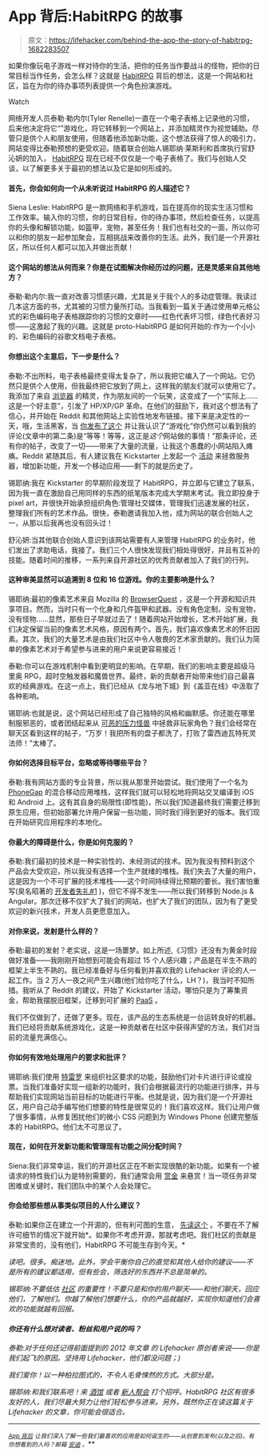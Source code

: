 # App 背后:HabitRPG 的故事

> 原文：<https://lifehacker.com/behind-the-app-the-story-of-habitrpg-1682283507>

如果你像玩电子游戏一样对待你的生活，把你的任务当作要战斗的怪物，把你的日常目标当作任务，会怎么样？这就是 [HabitRPG](https://habitrpg.com/) 背后的想法，这是一个网站和社区，旨在为你的待办事项列表提供一个角色扮演游戏。

Watch

网络开发人员泰勒·勒内尔(Tyler Renelle)一直在一个电子表格上记录他的习惯，后来他决定将它“”游戏化，将它转移到一个网站上，并添加精灵作为视觉辅助。尽管只是供个人和朋友使用，但随着他添加新功能，这个想法获得了惊人的吸引力，网站变得比泰勒预想的更受欢迎。随着联合创始人锡耶纳·莱斯利和首席执行官舒沁妍的加入， [HabitRPG](http://lifehacker.com/habitrpg-turns-better-behavior-into-a-game-of-survival-5976476) 现在已经不仅仅是一个电子表格了。我们与创始人交谈，以了解更多关于最初的想法以及它是如何形成的。

#### 首先，你会如何向一个从未听说过 HabitRPG 的人描述它？

Siena Leslie: HabitRPG 是一款网络和手机游戏，旨在提高你的现实生活习惯和工作效率。输入你的习惯，你的日常目标，你的待办事项，然后检查任务，以提高你的头像和解锁功能，如盔甲，宠物，甚至任务！我们也有社交的一面，所以你可以和你的朋友一起参加聚会，互相挑战来改善你的生活。此外，我们是一个开源社区，所以任何人都可以加入并做出贡献！

#### 这个网站的想法从何而来？你是在试图解决你经历过的问题，还是灵感来自其他地方？

泰勒·勒内尔:我一直对改善习惯感兴趣，尤其是关于我个人的多动症管理。我读过几本这方面的书，尤其被的习惯力量所打动。当我看到一篇关于通过使用单元格公式的彩色编码电子表格跟踪你的习惯的文章时——红色代表坏习惯，绿色代表好习惯——这激起了我的兴趣。这就是 proto-HabitRPG 是如何开始的:作为一个小小的、彩色编码的谷歌文档电子表格。

#### 你想出这个主意后，下一步是什么？

泰勒:不出所料，电子表格最终变得太复杂了，所以我把它编入了一个网站。它仍然只是供个人使用，但我最终把它放到了网上，这样我的朋友们就可以使用它了。我添加了来自 [浏览器](http://browserquest.mozilla.org/) 的精灵，作为朋友间的一个玩笑，这变成了一个“实际上……这是一个好主意”，引发了 HP/XP/GP 革命。在他们的鼓励下，我对这个想法有了信心，并开始在 Reddit 和其他网站上实验性地发布链接。接下来是决定性的一天，哦，生活黑客，当 [你发布了这个](https://lifehacker.com/gamify-your-life-a-guide-to-incentivizing-everything-5975824) 并让我认识了“游戏化”你仍然可以看到我的评论(文章中的第二条)是“等等！等等，这正是*这个*网站做的事情！”那条评论，还有你的帖子，改变了一切——带来了大量的流量，让我这个愚蠢的小网站陷入瘫痪。Reddit 紧随其后，有人建议我在 Kickstarter 上发起一个 [活动](https://www.kickstarter.com/projects/lefnire/habitrpg-mobile) 来拯救服务器，增加新功能，开发一个移动应用——剩下的就是历史了。

锡耶纳:我在 Kickstarter 的早期阶段发现了 HabitRPG，并立即与它建立了联系，因为我一直在激励自己用同样的东西的纸笔版本完成大学期末考试。我立即投身于 pixel art，并很快开始承担组织角色:管理社交媒体，管理我们迅速发展的社区，整理我们所有的艺术作品。很快，泰勒邀请我加入他，成为网站的联合创始人之一，从那以后我再也没有回头过！

舒沁妍:当其他联合创始人意识到该网站需要有人来管理 HabitRPG 的业务时，他们发出了求助电话，我接了。我们三个人很快发现我们相处得很好，并且有互补的技能。随着时间的推移，一系列来自开源社区的优秀贡献者加入了我们的行列。

#### 这种审美显然可以追溯到 8 位和 16 位游戏。你的主要影响是什么？

锡耶纳:最初的像素艺术来自 Mozilla 的 [BrowserQuest](http://browserquest.mozilla.org/) ，这是一个开源和知识共享项目。然而，当时只有一个化身和几件盔甲和武器。没有角色定制，没有宠物，没有怪物……显然，那些日子早就过去了！随着网站开始增长，艺术开始扩展，我们决定保留当前的像素艺术风格，原因有两个。首先，我们喜欢像素艺术的怀旧因素。其次，我们的大量艺术是由我们社区中令人敬畏的艺术家贡献的。我们认为简单的像素艺术对于希望参与进来的用户来说更容易接近！

泰勒:你可以在游戏机制中看到更明显的影响。在早期，我们的影响主要是超级马里奥 RPG，超时空触发器和魔兽世界。最终，新的贡献者开始带来他们自己最喜欢的经典游戏。在这一点上，我们已经从《龙与地下城》到《盖亚在线》中汲取了各种影响。

锡耶纳:也就是说，这个网站已经形成了自己独特的风格和幽默感。你还能在哪里制服邪恶的，或者团结起来从 [可恶的压力怪兽](http://habitrpg.wikia.com/wiki/The_Abominable_Stressbeast_of_the_Sto%C3%AFkalm_Steppes) 中拯救非玩家角色？我们会经常在聊天区看到这样的帖子，“万岁！我把所有的盘子都洗了，打败了雷西迪瓦特死灵法师！”太棒了。

#### 你如何选择目标平台，忽略或等待哪些平台？

泰勒:我有网站方面的专业背景，所以我从那里开始尝试。我们使用了一个名为 [PhoneGap](http://phonegap.com/) 的混合移动应用堆栈，这样我们就可以轻松地将网站交叉编译到 iOS 和 Android 上。这有其自身的局限性(即性能)，所以我们知道最终我们需要迁移到原生应用，但初始部署允许用户保留一些功能，同时我们得到更好的版本。我们现在开始研究应用程序的本地化。

#### 你最大的障碍是什么，你是如何克服的？

泰勒:我们最初的技术是一种实验性的、未经测试的技术。因为我没有预料到这个产品会大受欢迎，所以我没有选择一个生产就绪的堆栈。我们失去了大量的用户，这是因为一个不可扩展的技术堆栈——这个时间持续得比预期的要长。我们害怕重写(臭名昭著的 [开发者失礼#1](http://www.joelonsoftware.com/articles/fog0000000069.html) )，但它不得不发生——所以我们转移到 Node.js & Angular。那次迁移不仅扩大了我们的网站，也扩大了我们的团队，因为有了更受欢迎的新兴技术，开发人员更愿意加入。

#### 对你来说，发射是什么样的？

泰勒:最初的发射？老实说，这是一场噩梦。如上所述,《习惯》还没有为黄金时段做好准备——我刚刚开始想到可能会有超过 15 个人感兴趣；产品是在半生不熟的框架上半生不熟的。我已经准备好与任何看到并喜欢我的 Lifehacker 评论的人一起工作。当 2 万人一夜之间产生兴趣(他们给你吃了什么，LH？)，我当时不知所措。我听从了 Reddit 的建议，开始了 Kickstarter 活动，哪怕只是为了筹集资金，帮助我摆脱旧框架，迁移到可扩展的 [PaaS](http://en.wikipedia.org/wiki/Platform_as_a_service) 。

我们不仅做到了，还做了更多。现在，该产品的生态系统是一台运转良好的机器。我们已经将贡献系统游戏化，这是一种贡献者在社区中获得声望的方法，我们对当前的流量充满信心。

#### 你如何有效地处理用户的要求和批评？

锡耶纳:我们使用 [特雷罗](https://trello.com/) 来组织社区要求的功能，鼓励他们对卡片进行评论或投票。当我们准备好实现一组新的功能时，我们会根据最流行的功能进行排序，并与帮助我们实现网站当前目标的功能进行平衡。也就是说，因为我们是一个开源社区，用户自己动手编写他们想要的特性是很常见的！我们喜欢这样。我们让用户做了很多事情，从修复困扰他们的微小 CSS 问题到为 Windows Phone 创建完整版本的 HabitRPG。他们太不可思议了。

#### 现在，如何在开发新功能和管理现有功能之间分配时间？

Siena:我们非常幸运，我们的开源社区正在不断实现很酷的新功能。如果有一个被请求的特性我们认为是特别需要的，我们通常会用 [赏金](https://www.bountysource.com/) 来悬赏！当一项任务非常困难或关键时，我们团队中的某个人会处理它。

#### 你会给那些想从事类似项目的人什么建议？

泰勒:如果你正在建立一个开源的，但有利可图的生意， [先读这个](http://www.amazon.com/gp/product/B0043D2E3Q/ref=oh_aui_d_detailpage_o00_?asc_campaign=InlineText&asc_refurl=https://lifehacker.com/behind-the-app-the-story-of-habitrpg-1682283507&asc_source=&ie=UTF8&psc=1&tag=kinjalifehackerlink-20) 。不要在不了解许可细节的情况下就开始*。如果你不考虑开源，那就考虑吧。我们社区的贡献是非常宝贵的，没有他们，HabitRPG 不可能生存到今天。*

*读吧。很多。痴迷地。此外，学会平衡你自己的直觉和其他人给你的建议——不是所有的建议都适用，但有些会，筛选好的东西并不总是简单的。*

*锡耶纳:不要低估 [社区](https://backtalk.kinja.com/how-i-got-started-with-habitrpg-and-you-can-too-1679997417) 的重要性！不要只是和你的用户聊天——和他们聊天，回应他们，了解他们。你越了解他们想要什么，你的产品就越好，实现你知道他们会喜欢的功能就越有回报。*

#### *你还有什么想对读者、粉丝和用户说的吗？*

*泰勒:对于任何还记得前面提到的 2012 年文章 的 Lifehacker 原创者来说——你是我们起飞的原因。坚持用 Lifehacker，他们都没问题；)*

*我们爱你！以一种柏拉图式的，不令人毛骨悚然的方式。大部分是。*

*锡耶纳:和我们联系吧！来 [酒馆](http://habitrpg.wikia.com/wiki/Tavern) 或者 [新人帮会](http://habitrpg.wikia.com/wiki/FAQ#How_do_I_Join_a_Guild.3F_.2F_Is_There_a_Newbies_Guild_I_can_Join.3F) 打个招呼。HabitRPG 社区有很多友好的人，我们尽最大努力让他们轻松参与进来。另外，既然你正在读这篇关于 Lifehacker 的文章，你可能会很适合。*

* * *

*<small></small>*[<small>*App 背后*</small>](http://lifehacker.com/behindtheapp) <small>*让我们深入了解一些我们最喜欢的应用是如何诞生的——从创意到发布(以及之后)。有你想看到的人吗？邮箱*</small> [<small>*安迪*</small>](mailto:andy@lifehacker.com) <small>*。*</small>**